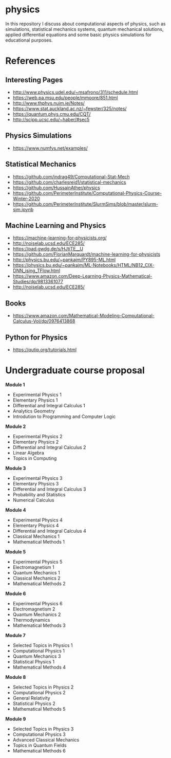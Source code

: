 # physics

In this repository I discuss about computational aspects of physics, such as simulations, statistical mechanics systems, quantum mechanical solutions, applied differential equations and some basic physics simulations for educational purposes.

# References
## Interesting Pages
* http://www.physics.udel.edu/~msafrono/311/schedule.html
* https://web.pa.msu.edu/people/mmoore/851.html
* http://www.thphys.nuim.ie/Notes/
* https://www.stat.auckland.ac.nz/~fewster/325/notes/
* https://quantum.phys.cmu.edu/CQT/
* http://scipp.ucsc.edu/~haber/#sec5

## Physics Simulations
* https://www.numfys.net/examples/

## Statistical Mechanics
* https://github.com/indrag49/Computational-Stat-Mech
* https://github.com/charlesreid1/statistical-mechanics
* https://github.com/HussainAther/physics
* https://github.com/PerimeterInstitute/Computational-Physics-Course-Winter-2020
* https://github.com/PerimeterInstitute/SlurmSims/blob/master/slurm-sim.ipynb

## Machine Learning and Physics
* https://machine-learning-for-physicists.org/
* http://noiselab.ucsd.edu/ECE285/
* https://pad.gwdg.de/s/HJtiTE__U
* https://github.com/FlorianMarquardt/machine-learning-for-physicists
* http://physics.bu.edu/~pankajm/PY895-ML.html
* https://physics.bu.edu/~pankajm/ML-Notebooks/HTML/NB12_CIX-DNN_ising_TFlow.html
* https://www.amazon.com/Deep-Learning-Physics-Mathematical-Studies/dp/9813361077
* http://noiselab.ucsd.edu/ECE285/

## Books
* https://www.amazon.com/Mathematical-Modeling-Computational-Calculus-Vol/dp/0976413868

## Python for Physics
* https://qutip.org/tutorials.html

# Undergraduate course proposal
**Module 1**
* Experimental Physics 1
* Elementary Physics 1
* Differential and Integral Calculus 1
* Analytics Geometry
* Introdution to Programming and Computer Logic

**Module 2**
* Experimental Physics 2
* Elementary Physics 2
* Differential and Integral Calculus 2
* Linear Algebra
* Topics in Computing

**Module 3**
* Experimental Physics 3
* Elementary Physics 3
* Differential and Integral Calculus 3
* Probability and Statistics
* Numerical Calculus

**Module 4**
* Experimental Physics 4
* Elementary Physics 4
* Differential and Integral Calculus 4
* Classical Mechanics 1
* Mathematical Methods 1

**Module 5**
* Experimental Physics 5
* Electromagnetism 1 
* Quantum Mechanics 1
* Classical Mechanics 2
* Mathematical Methods 2

**Module 6**
* Experimental Physics 6
* Electromagnetism 2 
* Quantum Mechanics 2
* Thermodynamics
* Mathematical Methods 3

**Module 7**
* Selected Topics in Physics 1
* Computational Physics 1 
* Quantum Mechanics 3
* Statistical Physics 1
* Mathematical Methods 4

**Module 8**
* Selected Topics in Physics 2 
* Computational Physics 2 
* General Relativity
* Statistical Physics 2
* Mathematical Methods 5

**Module 9**
* Selected Topics in Physics 3
* Computational Physics 3 
* Advanced Classical Mechanics
* Topics in Quantum Fields
* Mathematical Methods 6
